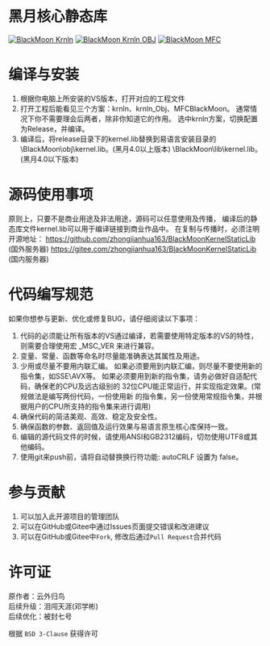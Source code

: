# 黑月核心静态库

[![BlackMoon Krnln](https://github.com/TheSnowfield/BlackMoonKernelStaticLib/workflows/BlackMoon%20Krnln/badge.svg)](#)
[![BlackMoon Krnln OBJ](https://github.com/TheSnowfield/BlackMoonKernelStaticLib/workflows/BlackMoon%20Krnln%20OBJ/badge.svg)](#)
[![BlackMoon MFC](https://github.com/TheSnowfield/BlackMoonKernelStaticLib/workflows/BlackMoon%20MFC/badge.svg)](#)

# 编译与安装
  1. 根据你电脑上所安装的VS版本，打开对应的工程文件
  2. 打开工程后能看见三个方案：krnln、krnln_Obj、MFCBlackMoon。
    通常情况下你不需要理会后两者，除非你知道它的作用。
	选中krnln方案，切换配置为Release，并编译。
  3. 编译后，将release目录下的kernel.lib替换到易语言安装目录的
    \BlackMoon\obj\kernel.lib。(黑月4.0以上版本)
	\BlackMoon\lib\kernel.lib。(黑月4.0以下版本)

# 源码使用事项
  原则上，只要不是商业用途及非法用途，源码可以任意使用及传播，
  编译后的静态库文件kernel.lib可以用于编译链接到商业作品中。
  在复制与传播时，必须注明开源地址：
  https://github.com/zhongjianhua163/BlackMoonKernelStaticLib (国外服务器)
  https://gitee.com/zhongjianhua163/BlackMoonKernelStaticLib (国内服务器)

# 代码编写规范
  如果你想参与更新、优化或修复BUG，请仔细阅读以下事项：
  1. 代码的必须能让所有版本的VS通过编译，若需要使用特定版本的VS的特性，
    则需要合理使用宏 _MSC_VER 来进行兼容。
  2. 变量、常量、函数等命名时尽量能准确表达其属性及用途。
  3. 少用或尽量不要用内联汇编。
    如果必须要用到内联汇编，则尽量不要使用新的指令集，如SSE\AVX等。
    如果必须要用到新的指令集，请务必做好自适配代码，确保老的CPU及远古级别的
    32位CPU能正常运行，并实现指定效果。(常规做法是编写两份代码，一份使用新
    的指令集，另一份使用常规指令集，并根据用户的CPU所支持的指令集来进行调用)
  4. 确保代码的简洁美观、高效、稳定及安全性。
  5. 确保函数的参数、返回值及运行效果与易语言原生核心库保持一致。
  6. 编辑的源代码文件的时候，请使用ANSI和GB2312编码，切勿使用UTF8或其他编码。
  7. 使用git来push前，请将自动替换换行符功能: autoCRLF 设置为 false。

# 参与贡献
  1. 可以加入此开源项目的管理团队
  2. 可以在GitHub或Gitee中通过Issues页面提交错误和改进建议
  3. 可以在GitHub或Gitee中`Fork`, 修改后通过`Pull Request`合并代码


# 许可证
原作者：云外归鸟  
后续升级：泪闯天涯(邓学彬)  
后续优化：被封七号  
  
根据 `BSD 3-Clause` 获得许可
